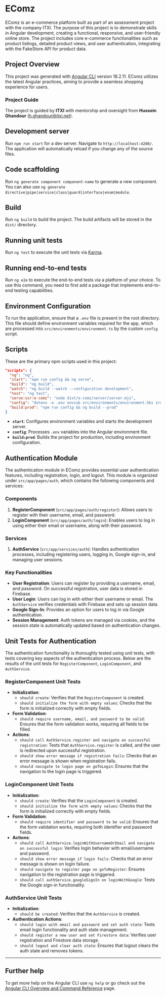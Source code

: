 # EComz

EComz is an e-commerce platform built as part of an assessment project with the company ITXI. The purpose of this project is to demonstrate skills in Angular development, creating a functional, responsive, and user-friendly online store. The project includes core e-commerce functionalities such as product listings, detailed product views, and user authentication, integrating with the FakeStore API for product data.

## Project Overview

This project was generated with [Angular CLI](https://github.com/angular/angular-cli) version 18.2.11. EComz utilizes the latest Angular practices, aiming to provide a seamless shopping experience for users.

### Project Guide

The project is guided by **ITXI** with mentorship and oversight from **Hussein Ghandour** (h.ghandour@itxi.net).

## Development server

Run `npm run start` for a dev server. Navigate to `http://localhost:4200/`. The application will automatically reload if you change any of the source files.

## Code scaffolding

Run `ng generate component component-name` to generate a new component. You can also use `ng generate directive|pipe|service|class|guard|interface|enum|module`.

## Build

Run `ng build` to build the project. The build artifacts will be stored in the `dist/` directory.

## Running unit tests

Run `ng test` to execute the unit tests via [Karma](https://karma-runner.github.io).

## Running end-to-end tests

Run `ng e2e` to execute the end-to-end tests via a platform of your choice. To use this command, you need to first add a package that implements end-to-end testing capabilities.

## Environment Configuration

To run the application, ensure that a `.env` file is present in the root directory. This file should define environment variables required for the app, which are processed into `src/environments/environment.ts` by the custom `config` script.

## Scripts

These are the primary npm scripts used in this project:

```json
"scripts": {
  "ng": "ng",
  "start": "npm run config && ng serve",
  "build": "ng build",
  "watch": "ng build --watch --configuration development",
  "test": "ng test",
  "serve:ssr:e-comz": "node dist/e-comz/server/server.mjs",
  "config": "dotenv -e .env envsub src/environments/environment.hbs src/environments/environment.ts",
  "build:prod": "npm run config && ng build --prod"
}
```

- **`start`**: Configures environment variables and starts the development server.
- **`config`**: Processes `.env` variables into the Angular environment file.
- **`build:prod`**: Builds the project for production, including environment configuration.

## Authentication Module

The authentication module in EComz provides essential user authentication features, including registration, login, and logout. This module is organized under `src/app/pages/auth`, which contains the following components and services:

### Components

1. **RegisterComponent** (`src/app/pages/auth/register`): Allows users to register with their username, email, and password.
2. **LoginComponent** (`src/app/pages/auth/login`): Enables users to log in using either their email or username, along with their password.

### Services

1. **AuthService** (`src/app/services/auth`): Handles authentication processes, including registering users, logging in, Google sign-in, and managing user sessions.

### Key Functionalities

- **User Registration**: Users can register by providing a username, email, and password. On successful registration, user data is stored in Firebase.
- **User Login**: Users can log in with either their username or email. The `AuthService` verifies credentials with Firebase and sets up session data.
- **Google Sign-In**: Provides an option for users to log in via Google authentication.
- **Session Management**: Auth tokens are managed via cookies, and the session state is automatically updated based on authentication changes.

## Unit Tests for Authentication

The authentication functionality is thoroughly tested using unit tests, with tests covering key aspects of the authentication process. Below are the results of the unit tests for `RegisterComponent`, `LoginComponent`, and `AuthService`.

### RegisterComponent Unit Tests

- **Initialization**:
  - `should create`: Verifies that the `RegisterComponent` is created.
  - `should initialize the form with empty values`: Checks that the form is initialized correctly with empty fields.
- **Form Validation**:
  - `should require username, email, and password to be valid`: Ensures that the form validation works, requiring all fields to be filled.
- **Actions**:
  - `should call AuthService.register and navigate on successful registration`: Tests that `AuthService.register` is called, and the user is redirected upon successful registration.
  - `should show error message if registration fails`: Checks that an error message is shown when registration fails.
  - `should navigate to login page on goToLogin`: Ensures that the navigation to the login page is triggered.

### LoginComponent Unit Tests

- **Initialization**:
  - `should create`: Verifies that the `LoginComponent` is created.
  - `should initialize the form with empty values`: Checks that the form is initialized correctly with empty fields.
- **Form Validation**:
  - `should require identifier and password to be valid`: Ensures that the form validation works, requiring both identifier and password fields.
- **Actions**:
  - `should call AuthService.loginWithUsernameOrEmail and navigate on successful login`: Verifies login behavior with email/username and password.
  - `should show error message if login fails`: Checks that an error message is shown on login failure.
  - `should navigate to register page on goToRegister`: Ensures navigation to the registration page is triggered.
  - `should call authService.googleSignIn on loginWithGoogle`: Tests the Google sign-in functionality.

### AuthService Unit Tests

- **Initialization**:
  - `should be created`: Verifies that the `AuthService` is created.
- **Authentication Actions**:
  - `should login with email and password and set auth state`: Tests email login functionality and auth state management.
  - `should register a new user and set Firestore data`: Verifies user registration and Firestore data storage.
  - `should logout and clear auth state`: Ensures that logout clears the auth state and removes tokens.

---

## Further help

To get more help on the Angular CLI use `ng help` or go check out the [Angular CLI Overview and Command Reference](https://angular.dev/tools/cli) page.
